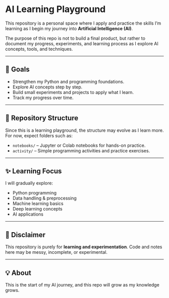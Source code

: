 # AI Learning Playground

This repository is a personal space where I apply and practice the skills I’m learning as I begin my journey into **Artificial Intelligence (AI)**.  

The purpose of this repo is not to build a final product, but rather to document my progress, experiments, and learning process as I explore AI concepts, tools, and techniques.  

---

## 🚀 Goals
- Strengthen my Python and programming foundations.  
- Explore AI concepts step by step.  
- Build small experiments and projects to apply what I learn.  
- Track my progress over time.  

---

## 📂 Repository Structure
Since this is a learning playground, the structure may evolve as I learn more. For now, expect folders such as:
- `notebooks/` – Jupyter or Colab notebooks for hands-on practice.  
- `activity/` – Simple programming activities and practice exercises.

---

## ✨ Learning Focus
I will gradually explore:
- Python programming  
- Data handling & preprocessing  
- Machine learning basics  
- Deep learning concepts  
- AI applications  

---

## 📖 Disclaimer
This repository is purely for **learning and experimentation**. Code and notes here may be messy, incomplete, or experimental.  

---
  
## 💡 About
This is the start of my AI journey, and this repo will grow as my knowledge grows.  
